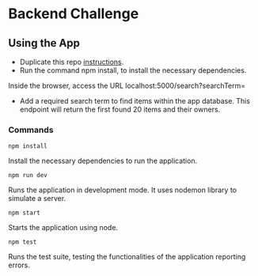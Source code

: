 # Backend Challenge

## Using the App

- Duplicate this repo [instructions](https://help.github.com/articles/duplicating-a-repository/).
- Run the command npm install, to install the necessary dependencies.

Inside the browser, access the URL localhost:5000/search?searchTerm=

- Add a required search term to find items within the app database. This endpoint will return the first found 20 items and their owners.

### Commands

```
npm install
```

Install the necessary dependencies to run the application.

```
npm run dev
```

Runs the application in development mode. It uses nodemon library to simulate a server.

```
npm start
```

Starts the application using node.

```
npm test
```

Runs the test suite, testing the functionalities of the application reporting errors.
